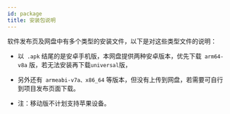 ```yaml
---
id: package
title: 安装包说明
---
```


软件发布页及网盘中有多个类型的安装文件，以下是对这些类型文件的说明：

- 以` .apk` 结尾的是安卓手机版，本网盘提供两种安卓版本，优先下载` arm64-v8a` 版，若无法安装再下载`universal`版，

- 另外还有` armeabi-v7a、x86_64` 等版本，但没有上传到网盘，若需要可自行到项目发布页面下载。

- 注：移动版不计划支持苹果设备。
